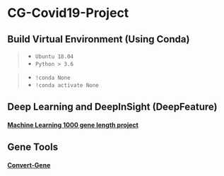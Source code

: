 # CG-Covid19-Project
## Build Virtual Environment (Using Conda)
>* `Ubuntu 18.04`
>* `Python > 3.6`

>* `!conda None`
>* `!conda activate None`
## Deep Learning and DeepInSight (DeepFeature)
#### <a href='https://github.com/IlikeBB/CG-Covid19-Project/tree/main/ml(1000)_gene_experiment'> Machine Learning 1000 gene length project</a>


## Gene Tools
#### <a href='https://github.com/IlikeBB/Convert-Gene'> Convert-Gene</a>
